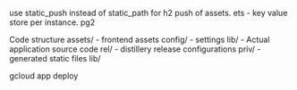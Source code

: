 use static_push instead of static_path for h2 push of assets.
ets - key value store per instance. 
pg2

Code structure
assets/ - frontend assets
config/ - settings
lib/ - Actual application source code
rel/ - distillery release configurations
priv/ - generated static files
lib/


gcloud app deploy